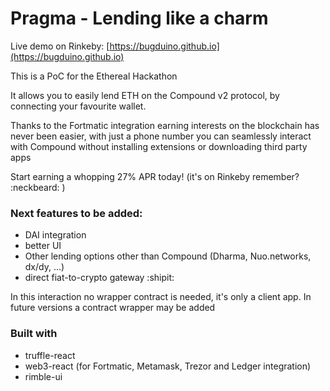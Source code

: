 # Pragma - Lending like a charm

Live demo on Rinkeby: [https://bugduino.github.io](https://bugduino.github.io)

This is a PoC for the Ethereal Hackathon

It allows you to easily lend ETH on the Compound v2 protocol,
by connecting your favourite wallet.

Thanks to the Fortmatic integration
earning interests on the blockchain has never been easier, with
just a phone number you can seamlessly interact with Compound without installing
extensions or downloading third party apps

Start earning a whopping 27% APR today! (it's on Rinkeby remember?
:neckbeard: )

### Next features to be added:
- DAI integration
- better UI
- Other lending options other than Compound (Dharma, Nuo.networks, dx/dy, ...)
- direct fiat-to-crypto gateway :shipit:

In this interaction no wrapper contract is needed, it's only a client app. In future
versions a contract wrapper may be added

### Built with
- truffle-react
- web3-react (for Fortmatic, Metamask, Trezor and Ledger integration)
- rimble-ui
